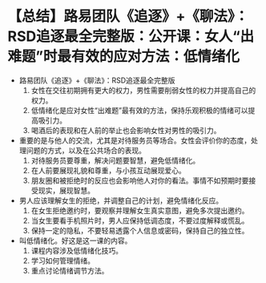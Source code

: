 # 【总结】路易团队《追逐》+《聊法》：RSD追逐最全完整版：公开课：女人“出难题”时最有效的应对方法：低情绪化

-   路易团队《追逐》+《聊法》：RSD追逐最全完整版
    1.  女性在交往初期拥有更大的权力，男性需要削弱女性的权力并提高自己的权力。
    2.  低情绪化是应对女性“出难题”最有效的方法，保持乐观积极的情绪可以提高吸引力。
    3.  喝酒后的表现和在人前的举止也会影响女性对男性的吸引力。
-   重要的是与他人的交流，尤其是对待服务员等场合。女性会评价你的态度，处理问题的方式，以及在公共场合的表现。
    1.  对待服务员要尊重，解决问题要智慧，避免低情绪化。
    2.  在人前要展现礼貌和尊重，与小孩互动展现爱心。
    3.  朋友圈和被拒绝时的反应也会影响他人对你的看法。事情不如预期时要接受现实，展现智慧。
-   男人应该理解女生的拒绝，并调整自己的计划，避免情绪化反应。
    1.  在女生拒绝邀约时，要观察并理解女生真实意图，避免多次提出邀约。
    2.  当女生要看手机照片时，男人应保持低调态度，不要过度解释或慌乱。
    3.  保持一定的隐私，不要轻易透露个人信息或密码，保持自己的独立性。
-   叫低情绪化。好这是这一课的内容。
    1.  课程内容涉及低情绪化技巧。
    2.  学习如何管理情绪。
    3.  重点讨论情绪调节方法。